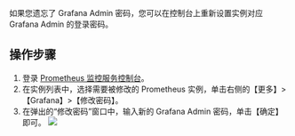 如果您遗忘了 Grafana Admin 密码，您可以在控制台上重新设置实例对应 Grafana Admin 的登录密码。

## 操作步骤

1. 登录 [ Prometheus 监控服务控制台](https://console.cloud.tencent.com/monitor/prometheus)。
2. 在实例列表中，选择需要被修改的 Prometheus 实例，单击右侧的【更多】>【Grafana】>【修改密码】。
3. 在弹出的“修改密码”窗口中，输入新的 Grafana Admin 密码，单击【确定】即可。
![](https://main.qcloudimg.com/raw/c3725a03556a8b6bb40be7b28857d7b5.png)
